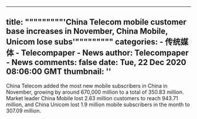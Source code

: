 
---
title: """""""""'China Telecom mobile customer base increases in November, China Mobile, Unicom lose subs'"""""""""
categories: 
    - 传统媒体
    - Telecompaper - News
author: Telecompaper - News
comments: false
date: Tue, 22 Dec 2020 08:06:00 GMT
thumbnail: ''
---

<div>   
China Telecom added the most new mobile subscribers in China in November, growing by around 670,000 million to a total of 350.83 million. Market leader China Mobile lost 2.63 million customers to reach 943.71 million, and China Unicom lost 1.9 million mobile subscribers in the month to 307.09 million. 
      
</div>
            